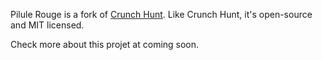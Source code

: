 Pilule Rouge is a fork of [Crunch Hunt](https://github.com/TelescopeJS/CrunchHunt). Like Crunch Hunt, it's open-source and MIT licensed.

Check more about this projet at coming soon.
